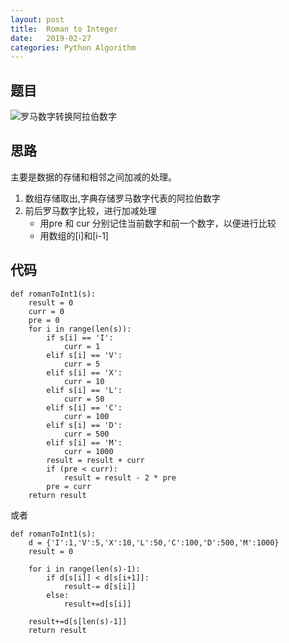 ```yaml
---
layout: post
title:  Roman to Integer
date:   2019-02-27
categories: Python Algorithm
---
```


<!-- MarkdownTOC -->




## 题目

![罗马数字转换阿拉伯数字](C:\图片\screencapture-leetcode-cn-problems-roman-to-integer-2019-02-27-14_34_34.png)

## 思路

主要是数据的存储和相邻之间加减的处理。
1. 数组存储取出,字典存储罗马数字代表的阿拉伯数字
2. 前后罗马数字比较，进行加减处理
    * 用pre 和 cur 分别记住当前数字和前一个数字，以便进行比较
    * 用数组的[i]和[i-1]

## 代码

```
def romanToInt1(s):
    result = 0
    curr = 0
    pre = 0
    for i in range(len(s)):
        if s[i] == 'I':
            curr = 1
        elif s[i] == 'V':
            curr = 5
        elif s[i] == 'X':
            curr = 10
        elif s[i] == 'L':
            curr = 50
        elif s[i] == 'C':
            curr = 100
        elif s[i] == 'D':
            curr = 500
        elif s[i] == 'M':
            curr = 1000
        result = result + curr
        if (pre < curr):
            result = result - 2 * pre
        pre = curr
    return result
```

或者

```
def romanToInt1(s):
    d = {'I':1,'V':5,'X':10,'L':50,'C':100,'D':500,'M':1000}
    result = 0

    for i in range(len(s)-1):
        if d[s[i]] < d[s[i+1]]:
            result-= d[s[i]]
        else:
            result+=d[s[i]]

    result+=d[s[len(s)-1]]
    return result


```


